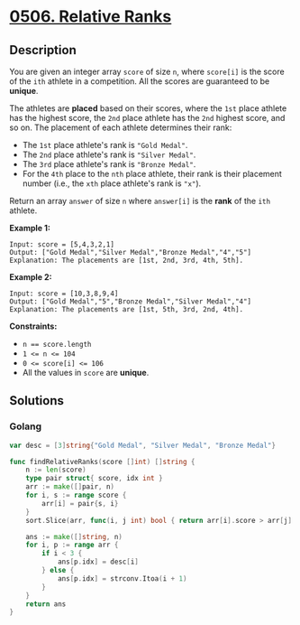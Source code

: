 # [0506. Relative Ranks](https://leetcode-cn.com/problems/relative-ranks/)



## Description



You are given an integer array `score` of size `n`, where `score[i]` is the score of the `ith` athlete in a competition. All the scores are guaranteed to be **unique**.

The athletes are **placed** based on their scores, where the `1st` place athlete has the highest score, the `2nd` place athlete has the `2nd` highest score, and so on. The placement of each athlete determines their rank:

- The `1st` place athlete's rank is `"Gold Medal"`.
- The `2nd` place athlete's rank is `"Silver Medal"`.
- The `3rd` place athlete's rank is `"Bronze Medal"`.
- For the `4th` place to the `nth` place athlete, their rank is their placement number (i.e., the `xth` place athlete's rank is `"x"`).

Return an array `answer` of size `n` where `answer[i]` is the **rank** of the `ith` athlete.

 

**Example 1:**

```
Input: score = [5,4,3,2,1]
Output: ["Gold Medal","Silver Medal","Bronze Medal","4","5"]
Explanation: The placements are [1st, 2nd, 3rd, 4th, 5th].
```

**Example 2:**

```
Input: score = [10,3,8,9,4]
Output: ["Gold Medal","5","Bronze Medal","Silver Medal","4"]
Explanation: The placements are [1st, 5th, 3rd, 2nd, 4th].
```

 

**Constraints:**

- `n == score.length`
- `1 <= n <= 104`
- `0 <= score[i] <= 106`
- All the values in `score` are **unique**.





## Solutions

### Golang

```go
var desc = [3]string{"Gold Medal", "Silver Medal", "Bronze Medal"}

func findRelativeRanks(score []int) []string {
    n := len(score)
    type pair struct{ score, idx int }
    arr := make([]pair, n)
    for i, s := range score {
        arr[i] = pair{s, i}
    }
    sort.Slice(arr, func(i, j int) bool { return arr[i].score > arr[j].score })

    ans := make([]string, n)
    for i, p := range arr {
        if i < 3 {
            ans[p.idx] = desc[i]
        } else {
            ans[p.idx] = strconv.Itoa(i + 1)
        }
    }
    return ans
}
```

